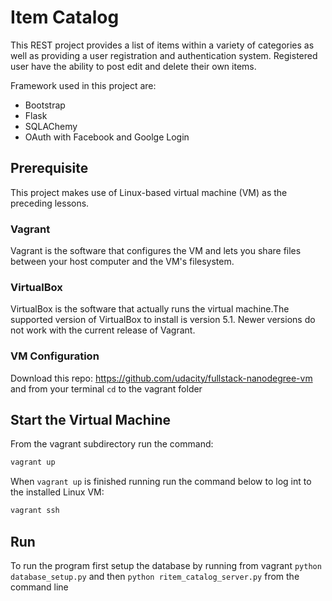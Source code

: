# Item Catalog

This REST project provides a list of items within a variety of categories as well
as providing a user registration and authentication system. Registered user have
the ability to post edit and delete their own items.

Framework used in this project are:
* Bootstrap
* Flask
* SQLAChemy
* OAuth with Facebook and Goolge Login

## Prerequisite

This project makes use of  Linux-based virtual machine (VM) as the preceding lessons.

### Vagrant
Vagrant is the software that configures the VM and lets you share files
between your host computer and the VM's filesystem.

### VirtualBox
VirtualBox is the software that actually runs the virtual machine.The supported version
of VirtualBox to install is version 5.1. Newer versions do not work with
the current release of Vagrant.

### VM Configuration
Download this repo: https://github.com/udacity/fullstack-nanodegree-vm
and from your terminal `cd` to the vagrant folder

## Start the Virtual Machine
From the vagrant subdirectory run the command:
```sh
vagrant up
```
When `vagrant up` is finished running run the command below to log int to
the installed Linux VM:
```sh
vagrant ssh
```


## Run

To run the program first setup the database by running from vagrant `python database_setup.py` and then `python ritem_catalog_server.py` from the command
line
